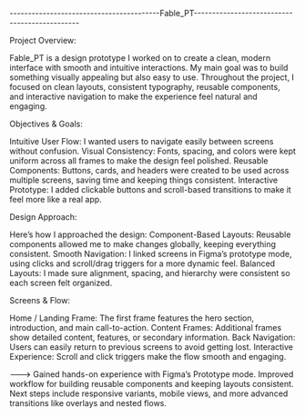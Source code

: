 -----------------------------------------Fable_PT----------------------------------------------

Project Overview:

Fable_PT is a design prototype I worked on to create a clean, modern interface with smooth and intuitive interactions. My main goal was to build something visually appealing but also easy to use. Throughout the project, I focused on clean layouts, consistent typography, reusable components, and interactive navigation to make the experience feel natural and engaging.

Objectives & Goals:

Intuitive User Flow: I wanted users to navigate easily between screens without confusion.
Visual Consistency: Fonts, spacing, and colors were kept uniform across all frames to make the design feel polished.
Reusable Components: Buttons, cards, and headers were created to be used across multiple screens, saving time and keeping things consistent.
Interactive Prototype: I added clickable buttons and scroll-based transitions to make it feel more like a real app.

Design Approach:

Here’s how I approached the design:
Component-Based Layouts: Reusable components allowed me to make changes globally, keeping everything consistent.
Smooth Navigation: I linked screens in Figma’s prototype mode, using clicks and scroll/drag triggers for a more dynamic feel.
Balanced Layouts: I made sure alignment, spacing, and hierarchy were consistent so each screen felt organized.

Screens & Flow:

Home / Landing Frame: The first frame features the hero section, introduction, and main call-to-action.
Content Frames: Additional frames show detailed content, features, or secondary information.
Back Navigation: Users can easily return to previous screens to avoid getting lost.
Interactive Experience: Scroll and click triggers make the flow smooth and engaging.

--->
Gained hands-on experience with Figma’s Prototype mode.
Improved workflow for building reusable components and keeping layouts consistent.
Next steps include responsive variants, mobile views, and more advanced transitions like overlays and nested flows.

